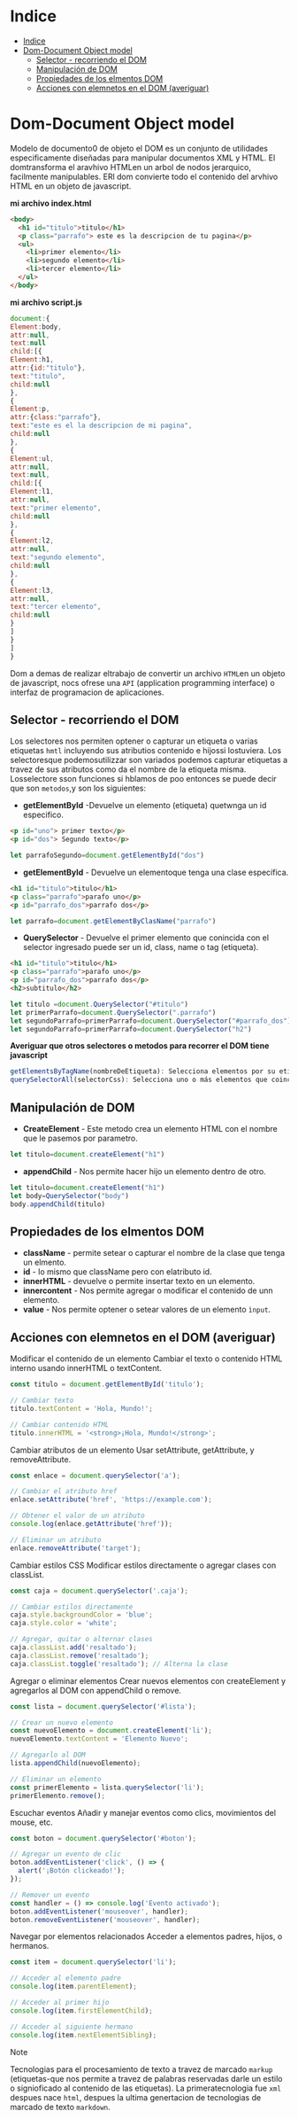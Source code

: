 # Indice
- [Indice](#indice)
- [Dom-Document Object model](#dom-document-object-model)
  - [Selector - recorriendo el DOM](#selector---recorriendo-el-dom)
  - [Manipulación de DOM](#manipulación-de-dom)
  - [Propiedades de los elmentos DOM](#propiedades-de-los-elmentos-dom)
  - [Acciones con elemnetos en el DOM (averiguar)](#acciones-con-elemnetos-en-el-dom-averiguar)
# Dom-Document Object model
Modelo de documento0 de objeto
el DOM es un conjunto de utilidades especificamente diseñadas para manipular documentos XML y HTML.
El domtransforma el aravhivo HTMLen un arbol de nodos jerarquico, facilmente manipulables.
ERl dom convierte todo el contenido del arvhivo HTML en un objeto de javascript.

**mi archivo index.html**
```html
<body>
  <h1 id="titulo">titulo</h1>
  <p class="parrafo"> este es la descripcion de tu pagina</p>
  <ul>
    <li>primer elemento</li>
    <li>segundo elemento</li>
    <li>tercer elemento</li>
  </ul>
</body>
```

**mi archivo script.js**
```js
document:{
Element:body,
attr:null,
text:null
child:[{
Element:h1,
attr:{id:"titulo"},
text:"titulo",
child:null
},
{
Element:p,
attr:{class:"parrafo"},
text:"este es el la descripcion de mi pagina",
child:null
},
{
Element:ul,
attr:null,
text:null,
child:[{
Element:l1,
attr:null,
text:"primer elemento",
child:null
},
{
Element:l2,
attr:null,
text:"segundo elemento",
child:null
},
{
Element:l3,
attr:null,
text:"tercer elemento",
child:null
}
]
}
]
}
```

Dom a demas de realizar eltrabajo de convertir un archivo `HTML`en un objeto de javascript, nocs ofrese una `API` (application programming interface) o interfaz de programacion de aplicaciones.
## Selector - recorriendo el DOM
Los selectores nos permiten optener o capturar un etiqueta o varias etiquetas `hmtl` incluyendo sus atributios contenido e hijossi lostuviera.
Los selectoresque podemosutilizzar son variados podemos capturar etiquetas a travez de sus atributos como da el nombre de la etiqueta misma.
Losselectore sson funciones si hblamos de poo entonces se puede decir que son `metodos`,y son los siguientes:
- **getElementById** -Devuelve un elemento  (etiqueta) quetwnga un id especifico.
```html
<p id="uno"> primer texto</p>
<p id="dos"> Segundo texto</p>
```
```js
let parrafoSegundo=document.getElementById("dos")
```
- **getElementById** - Devuelve un elementoque tenga una clase específica.
```html
<h1 id="titulo">titulo</h1>
<p class="parrafo">parafo uno</p>
<p id="parrafo_dos">parrafo dos</p>
```
```js
let parrafo=document.getElementByClasName("parrafo")
```
- **QuerySelector** - Devuelve el primer elemento que conincida con el selector ingresado puede ser un id, class, name o tag (etiqueta).
```html
<h1 id="titulo">titulo</h1>
<p class="parrafo">parafo uno</p>
<p id="parrafo_dos">parrafo dos</p>
<h2>subtitulo</h2>
```
```js
let titulo =document.QuerySelector("#titulo")
let primerParrafo=document.QuerySelector(".parrafo")
let segundoParrafo=primerParrafo=document.QuerySelector("#parrafo_dos")
let segundoParrafo=primerParrafo=document.QuerySelector("h2")
```
**Averiguar que otros selectores o metodos para recorrer el DOM tiene javascript**
```js
getElementsByTagName(nombreDeEtiqueta): Selecciona elementos por su etiqueta  
querySelectorAll(selectorCss): Selecciona uno o más elementos que coincidan con el selector CSS proporcionado 

```
## Manipulación de DOM 
- **CreateElement** - Este metodo crea un elemento HTML con el nombre que le pasemos por parametro.
```js
let titulo=document.createElement("h1")
```
- **appendChild** - Nos permite hacer hijo un elemento dentro de otro.
```js
let titulo=document.createElement("h1")
let body=QuerySelector("body")
body.appendChild(titulo)
```
## Propiedades de los elmentos DOM
- **className** - permite setear o capturar el nombre de la clase que tenga un elmento.
- **id** - lo mismo que className  pero con elatributo id.
- **innerHTML** - devuelve o  permite insertar texto en un elemento.
- **innercontent** - Nos permite agregar o modificar el contenido de unn elemento.
-  **value** - Nos permite optener o setear valores de un elemento `ìnput`.
## Acciones con elemnetos en el DOM (averiguar)
Modificar el contenido de un elemento
Cambiar el texto o contenido HTML interno usando innerHTML o textContent.

```js
const titulo = document.getElementById('titulo');

// Cambiar texto
titulo.textContent = 'Hola, Mundo!';

// Cambiar contenido HTML
titulo.innerHTML = '<strong>¡Hola, Mundo!</strong>';
```
Cambiar atributos de un elemento
Usar setAttribute, getAttribute, y removeAttribute.

```js
const enlace = document.querySelector('a');

// Cambiar el atributo href
enlace.setAttribute('href', 'https://example.com');

// Obtener el valor de un atributo
console.log(enlace.getAttribute('href'));

// Eliminar un atributo
enlace.removeAttribute('target');
```
Cambiar estilos CSS
Modificar estilos directamente o agregar clases con classList.

```js
const caja = document.querySelector('.caja');

// Cambiar estilos directamente
caja.style.backgroundColor = 'blue';
caja.style.color = 'white';

// Agregar, quitar o alternar clases
caja.classList.add('resaltado');
caja.classList.remove('resaltado');
caja.classList.toggle('resaltado'); // Alterna la clase
```
Agregar o eliminar elementos
Crear nuevos elementos con createElement y agregarlos al DOM con appendChild o remove.

```js
const lista = document.querySelector('#lista');

// Crear un nuevo elemento
const nuevoElemento = document.createElement('li');
nuevoElemento.textContent = 'Elemento Nuevo';

// Agregarlo al DOM
lista.appendChild(nuevoElemento);

// Eliminar un elemento
const primerElemento = lista.querySelector('li');
primerElemento.remove();
```
Escuchar eventos
Añadir y manejar eventos como clics, movimientos del mouse, etc.

```js
const boton = document.querySelector('#boton');

// Agregar un evento de clic
boton.addEventListener('click', () => {
  alert('¡Botón clickeado!');
});

// Remover un evento
const handler = () => console.log('Evento activado');
boton.addEventListener('mouseover', handler);
boton.removeEventListener('mouseover', handler);
```
Navegar por elementos relacionados
Acceder a elementos padres, hijos, o hermanos.

```js
const item = document.querySelector('li');

// Acceder al elemento padre
console.log(item.parentElement);

// Acceder al primer hijo
console.log(item.firstElementChild);

// Acceder al siguiente hermano
console.log(item.nextElementSibling);
```

> [!NOTE]
> Tecnologias para el procesamiento de texto a travez de marcado `markup` (etiquetas-que nos permite a travez de palabras reservadas darle un estilo o signioficado al contenido de las etiquetas). La primeratecnologia fue `xml`  despues nace `html`, despues la ultima genertacion de tecnologias de  marcado de texto `markdown`.
